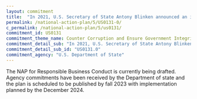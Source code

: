 ```yaml
---
layout: commitment
title:  "In 2021, U.S. Secretary of State Antony Blinken announced an initiative to update and revitalize the United States National Action Plan on Responsible Business Conduct (RBC). The Federal Government commits to implementation of this RBC National Action Plan."
permalink: /national-action-plan/5/US0131-0/
c_permalink: /national-action-plan/5/us0131/
commitment_id: US0131
commitment_theme_name: Counter Corruption and Ensure Government Integrity and Accountability to the Public
commitment_detail_sub: "In 2021, U.S. Secretary of State Antony Blinken announced an initiative to update and revitalize the United States National Action Plan on Responsible Business Conduct (RBC). The Federal Government commits to implementation of this RBC National Action Plan."
commitment_detail_sub_id: "US0131.0"
commitment_agency: "U.S. Department of State"
---
```


The NAP for Responsible Business Conduct is currently being drafted. Agency commitments have been received by the Department of state and the plan is scheduled to be published by fall 2023 with implementation planned by the December 2024.
